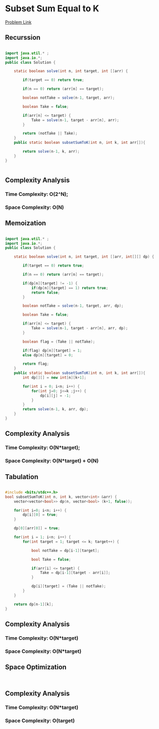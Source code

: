 # Subset Sum Equal to K

[Problem Link](https://www.codingninjas.com/studio/problems/subset-sum-equal-to-k_1550954?utm_source=striver&utm_medium=website&utm_campaign=a_zcoursetuf&leftPanelTabValue=PROBLEM)

## Recurssion

```Java

import java.util.* ;
import java.io.*;
public class Solution {

    static boolean solve(int n, int target, int []arr) {

        if(target == 0) return true;

        if(n == 0) return (arr[n] == target);

        boolean notTake = solve(n-1, target, arr);

        boolean Take = false;

        if(arr[n] <= target) {
            Take = solve(n-1, target - arr[n], arr);
        }

        return (notTake || Take);
    }
    public static boolean subsetSumToK(int n, int k, int arr[]){

        return solve(n-1, k, arr);
    }
}



```

## Complexity Analysis

### Time Complexity: O(2^N);

### Space Complexity: O(N)

## Memoization

```Java

import java.util.* ;
import java.io.*;
public class Solution {

    static boolean solve(int n, int target, int []arr, int[][] dp) {

        if(target == 0) return true;

        if(n == 0) return (arr[n] == target);

        if(dp[n][target] != -1) {
            if(dp[n][target] == 1) return true;
            return false;
        }

        boolean notTake = solve(n-1, target, arr, dp);

        boolean Take = false;

        if(arr[n] <= target) {
            Take = solve(n-1, target - arr[n], arr, dp);
        }

        boolean flag = (Take || notTake);

        if(flag) dp[n][target] = 1;
        else dp[n][target] = 0;

        return flag;
    }
    public static boolean subsetSumToK(int n, int k, int arr[]){
        int dp[][] = new int[n][k+1];

        for(int i = 0; i<n; i++) {
            for(int j=0; j<=k ;j++) {
                dp[i][j] = -1;
            }
        }
        return solve(n-1, k, arr, dp);
    }
}


```

## Complexity Analysis

### Time Complexity: O(N\*target);

### Space Complexity: O(N\*target) + O(N)

## Tabulation

```C++

#include <bits/stdc++.h>
bool subsetSumToK(int n, int k, vector<int> &arr) {
    vector<vector<bool>> dp(n, vector<bool> (k+1, false));

    for(int i=0; i<n; i++) {
        dp[i][0] = true;
    }

    dp[0][arr[0]] = true;

    for(int i = 1; i<n; i++) {
        for(int target = 1; target <= k; target++) {

            bool notTake = dp[i-1][target];

            bool Take = false;

            if(arr[i] <= target) {
                Take = dp[i-1][target - arr[i]];
            }

            dp[i][target] = (Take || notTake);
        }
    }

    return dp[n-1][k];
}

```

## Complexity Analysis

### Time Complexity: O(N\*target)

### Space Complexity: O(N\*target)

## Space Optimization

```C++



```

## Complexity Analysis

### Time Complexity: O(N\*target)

### Space Complexity: O(target)
